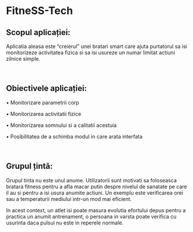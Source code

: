 # FitneSS-Tech

<!-- <br> -->

## Scopul aplicației: 

  Aplicatia aleasa este “creierul” unei bratari smart care ajuta purtatorul sa isi monitorizeze activitatea fizica si sa isi usureze un numar limitat actiuni zilnice simple. 
  
<br>

## Obiectivele aplicației: 

• Monitorizare parametrii corp 

• Monitorizarea activitatii fizice 

• Monitorizarea somnului si a calitatii acestuia 

• Posibilitatea de a schimba modul in care arata interfata 

<br>

## Grupul țintă: 

  Grupul tinta nu este unul anume. Utilizatorii sunt motivati sa foloseasca bratara fitness pentru a afla macar putin despre nivelul de sanatate pe care il au si pentru a isi usura anumite actiuni. Un exemplu este verificarea orei sau a temperaturii mediului intr-un mod mai eficient. 

  In acest context, un atlet isi poate masura evolutia efortului depus pentru a practica un anumit antrenament, o persoana in varsta poate verifica cu usurinta daca pulsul nu este in reperele normale. 
